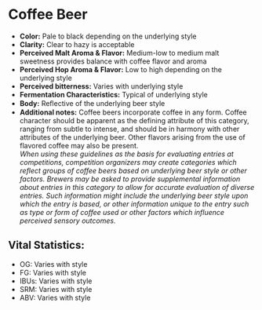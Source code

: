 # Coffee Beer

- **Color:** Pale to black depending on the underlying style
- **Clarity:** Clear to hazy is acceptable
- **Perceived Malt Aroma & Flavor:** Medium-low to medium malt sweetness provides balance with coffee flavor and aroma
- **Perceived Hop Aroma & Flavor:** Low to high depending on the underlying style
- **Perceived bitterness:** Varies with underlying style
- **Fermentation Characteristics:** Typical of underlying style
- **Body:** Reﬂective of the underlying beer style
- **Additional notes:** Coffee beers incorporate coffee in any form. Coffee character should be apparent as the defining attribute of this category, ranging from subtle to intense, and should be in harmony with other attributes of the underlying beer. Other flavors arising from the use of flavored coffee may also be present. <br/>
_When using these guidelines as the basis for evaluating entries at competitions, competition organizers may create categories which reflect groups of coffee beers based on underlying beer style or other factors. Brewers may be asked to provide supplemental information about entries in this category to allow for accurate evaluation of diverse entries. Such information might include the underlying beer style upon which the entry is based, or other information unique to the entry such as type or form of coffee used or other factors which influence perceived sensory outcomes._

## Vital Statistics:

- OG: Varies with style 
- FG: Varies with style 
- IBUs: Varies with style 
- SRM: Varies with style 
- ABV: Varies with style 

